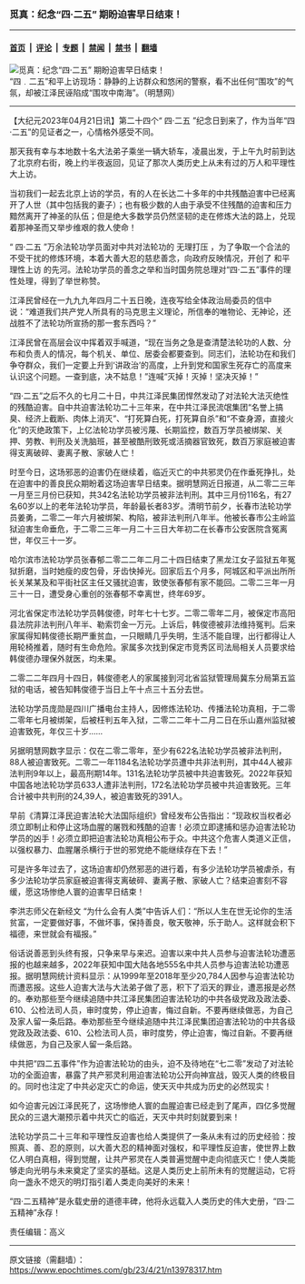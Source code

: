### 觅真：纪念“四·二五” 期盼迫害早日结束！

---

#### [首页](../../../..?n13978317) &nbsp;|&nbsp; [评论](../../../../../epoch-comment?n13978317) &nbsp;|&nbsp; [专题](../../../../../epoch-special?n13978317) &nbsp;|&nbsp; [禁闻](../../../../../epoch-news?n13978317) &nbsp;|&nbsp; [禁书](../../../../../books?n13978317) &nbsp;|&nbsp; [翻墙](https://github.com/gfw-breaker/nogfw/blob/master/README.md?n13978317)


<div><img alt="觅真：纪念“四·二五” 期盼迫害早日结束！" class="attachment-djy_600_400 size-djy_600_400 wp-post-image" src="https://i.epochtimes.com/assets/uploads/2023/04/id13978327-2019-9-3-123915-1.jpeg"/>
<div class="caption">
 “四﹒二五”和平上访现场：静静的上访群众和悠闲的警察，看不出任何“围攻”的气氛，却被江泽民诬陷成“围攻中南海”。（明慧网）
</div></div><hr/><div class="post_content" id="artbody" itemprop="articleBody">
 <!-- article content begin -->
 <p>
  【大纪元2023年04月21日讯】第二十四个“
  <ok href="https://www.epochtimes.com/gb/tag/%E5%9B%9B%C2%B7%E4%BA%8C%E4%BA%94.html">
   四·二五
  </ok>
  ”纪念日到来了，作为当年“四·二五”的见证者之一，心情格外感受不同。
 </p>
 <p>
  那天我有幸与本地数十名大法弟子乘坐一辆大轿车，凌晨出发，于上午九时前到达了北京府右街，晚上约半夜返回，见证了那次人类历史上从未有过的万人和平理性大上访。
 </p>
 <p>
  当初我们一起去北京上访的学员，有的人在长达二十多年的中共残酷迫害中已经离开了人世（其中包括我的妻子）；也有极少数的人由于承受不住残酷的迫害和压力黯然离开了神圣的队伍；但是绝大多数学员仍然坚韧的走在修炼大法的路上，兑现着那神圣而又举步维艰的救人使命！
 </p>
 <p>
  “
  <ok href="https://www.epochtimes.com/gb/tag/%E5%9B%9B%C2%B7%E4%BA%8C%E4%BA%94.html">
   四·二五
  </ok>
  ”万余法轮功学员面对中共对法轮功的
  <ok href="https://www.epochtimes.com/gb/tag/%E6%97%A0%E7%90%86%E6%89%93%E5%8E%8B.html">
   无理打压
  </ok>
  ，为了争取一个合法的不受干扰的修炼环境，本着大善大忍的慈悲善念，向政府反映情况，开创了
  <ok href="https://www.epochtimes.com/gb/tag/%E5%92%8C%E5%B9%B3%E7%90%86%E6%80%A7%E4%B8%8A%E8%AE%BF.html">
   和平理性上访
  </ok>
  的先河。法轮功学员的善念之举和当时国务院总理对“四·二五”事件的理性处理，得到了举世称赞。
 </p>
 <p>
  江泽民曾经在一九九九年四月二十五日晚，连夜写给全体政治局委员的信中说：“难道我们共产党人所具有的马克思主义理论，所信奉的唯物论、无神论，还战胜不了法轮功所宣扬的那一套东西吗？”
 </p>
 <p>
  江泽民曾在高层会议中挥着双手喊道，“现在当务之急是查清楚法轮功的人数、分布和负责人的情况，每个机关、单位、居委会都要查到。同志们，法轮功在和我们争夺群众，我们一定要上升到‘讲政治’的高度，上升到党和国家生死存亡的高度来认识这个问题。一查到底，决不姑息！”连喊“灭掉！灭掉！坚决灭掉！”
 </p>
 <p>
  “四·二五”之后不久的七月二十日，中共江泽民集团悍然发动了对法轮大法灭绝性的残酷迫害。自中共迫害法轮功二十三年来，在中共江泽民流氓集团“名誉上搞臭、经济上截断、肉体上消灭”、“打死算白死，打死算自杀”和“不查身源，直接火化”的灭绝政策下，上亿法轮功学员被污蔑、长期监控，数百万学员被绑架、关押、劳教、判刑及关洗脑班，甚至被酷刑致死或活摘器官致死，数百万家庭被迫害得支离破碎、妻离子散、家破人亡！
 </p>
 <p>
  时至今日，这场邪恶的迫害仍在继续着，临近灭亡的中共邪灵仍在作垂死挣扎，处在迫害中的善良民众期盼着这场迫害早日结束。据明慧网近日报道，从二零二三年一月至三月份已获知，共342名法轮功学员被非法判刑。其中三月份116名，有27名60岁以上的老年法轮功学员，年龄最长者83岁。清明节前夕，长春市法轮功学员姜勇，二零二一年六月被绑架、构陷，被非法判刑八年半。他被长春市公主岭监狱迫害生命垂危，于二零二三年一月二十三日大年初二在长春市公安医院含冤离世，年仅三十一岁。
 </p>
 <p>
  哈尔滨市法轮功学员张春郁二零二二年二月二十四日结束了黑龙江女子监狱五年冤狱折磨，当时她瘦的皮包骨，牙齿快掉光。回家后五个月多，阿城区和平派出所所长关某某及和平街社区主任又骚扰迫害，致使张春郁有家不能回。二零二三年一月三十一日，遭受身心重创的张春郁不幸离世，终年69岁。
 </p>
 <p>
  河北省保定市法轮功学员韩俊德，时年七十七岁。二零二零年二月，被保定市高阳县法院非法判刑八年半、勒索罚金一万元。上诉后，韩俊德被非法维持冤判。后来家属得知韩俊德长期严重贫血，一只眼睛几乎失明，生活不能自理，出行都得让人用轮椅推着，随时有生命危险。家属多次找到保定市竞秀区司法局相关人员要求给韩俊德办理保外就医，均未果。
 </p>
 <p>
  二零二二年四月十四日，韩俊德老人的家属接到河北省监狱管理局冀东分局第五监狱的电话，被告知韩俊德于当日上午十点三十五分去世。
 </p>
 <p>
  法轮功学员庞勋是四川广播电台主持人，因修炼法轮功、传播法轮功真相，于二零二零年七月被绑架，后被枉判五年入狱，二零二二年十二月二日在乐山嘉州监狱被迫害致死，年仅三十岁……
 </p>
 <p>
  另据明慧网数字显示：仅在二零二零年，至少有622名法轮功学员被非法判刑，88人被迫害致死。二零二一年1184名法轮功学员遭中共非法判刑，其中44人被非法判刑9年以上，最高刑期14年。131名法轮功学员被中共迫害致死。2022年获知中国各地法轮功学员633人遭非法判刑，172名法轮功学员被中共迫害致死。三年合计被中共判刑的24,39人，被迫害致死的391人。
 </p>
 <p>
  早前《清算江泽民迫害法轮大法国际组织》曾经发布公告指出：“现政权当权者必须立即制止和停止这场血腥的屠戮和残酷的迫害！必须立即逮捕和惩办迫害法轮功学员的凶手！必须立即把迫害法轮功真相公布于众。中共这个危害人类道义正信，以强权暴力、血腥屠杀横行于世的邪党绝不能继续存在下去！”
 </p>
 <p>
  可是许多年过去了，这场迫害却仍然邪恶的进行着，有多少法轮功学员被虐杀，有多少法轮功学员家庭被迫害得支离破碎、妻离子散、家破人亡？结束迫害刻不容缓，愿这场惨绝人寰的迫害早日结束！
 </p>
 <p>
  李洪志师父在新经文 “为什么会有人类”中告诉人们：“所以人生在世无论你的生活贫富，一定要做好事，不做坏事，保持善良，敬天敬神，乐于助人。这样就会积下福德，来世就会有福报。”
 </p>
 <p>
  俗话说善恶到头终有报，只争来早与来迟。迫害以来中共人员参与迫害法轮功遭恶报的也越来越多，2022年获知中国大陆各地555名中共人员参与迫害法轮功遭恶报。据明慧网统计资料显示：从1999年至2018年至少20,784人因参与迫害法轮功而遭恶报。这些人迫害大法与大法弟子做了恶，积下了滔天的罪业，遭恶报是必然的。奉劝那些至今继续追随中共江泽民集团迫害法轮功的中共各级党政及政法委、610、公检法司人员，审时度势，停止迫害，悔过自新。不要再继续做恶，为自己及家人留一条后路。奉劝那些至今继续追随中共江泽民集团迫害法轮功的中共各级党政及政法委、610、公检法司人员，审时度势，停止迫害，悔过自新。不要再继续做恶，为自己及家人留一条后路。
 </p>
 <p>
  中共把“四二五事件”作为迫害法轮功的由头，迫不及待地在“七二零”发动了对法轮功的全面迫害，暴露了共产邪灵利用迫害法轮功公开向神宣战，毁灭人类的终极目的。同时也注定了中共必定灭亡的命运，使天灭中共成为历史的必然现实！
 </p>
 <p>
  如今迫害元凶江泽民死了，这场惨绝人寰的血腥迫害已经走到了尾声，四亿多觉醒民众的三退大潮预示着中共灭亡的临近，天灭中共时刻就要到来！
 </p>
 <p>
  法轮功学员二十三年和平理性反迫害也给人类提供了一条从未有过的历史经验：按照真、善、忍的原则，以大善大忍的精神面对强权，和平理性反迫害，使世界上数亿人明白真相，得到觉醒，让共产邪灵在人类普遍觉醒中走向彻底灭亡！使人类能够走向光明与未来奠定了坚实的基础。这是人类历史上前所未有的觉醒运动，它将向一盏永不熄灭的明灯指引着人类走向美好的未来！
 </p>
 <p>
  “四·二五精神”是永载史册的道德丰碑，他将永远载入人类历史的伟大史册，“四·二五精神”永存！
 </p>
 <p>
  责任编辑：高义
 </p>
 <!-- article content end -->
 <div id="below_article_ad">
 </div>
</div>


---

原文链接（需翻墙）：https://www.epochtimes.com/gb/23/4/21/n13978317.htm
